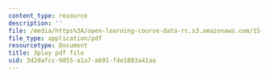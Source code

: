 ```yaml
---
content_type: resource
description: ''
file: /media/https%3A/open-learning-course-data-rc.s3.amazonaws.com/15-071-the-analytics-edge-spring-2017/3d2dafcc9855a1a7a691f4e1883a41aa_plpDQpjB044.pdf
file_type: application/pdf
resourcetype: Document
title: 3play pdf file
uid: 3d2dafcc-9855-a1a7-a691-f4e1883a41aa
---
```

